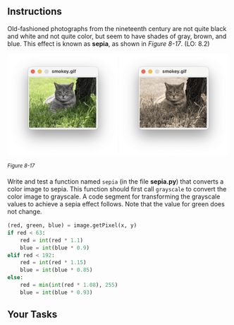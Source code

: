 <!-- manual -->

## Instructions

Old-fashioned photographs from the nineteenth century are not quite black and white and not quite color, but seem to have shades of gray, brown, and blue. This effect is known as **sepia**, as shown in _Figure 8-17_. (LO: 8.2)

<p align="center">
    <img src="../assets/8.17a.png" width="49%" alt="Image 1">
    <img src="../assets/8.17b.png" width="49%" alt="Image 2">
</p>

<sup>_Figure 8-17_</sup>

Write and test a function named `sepia` (in the file **sepia.py**) that converts a color image to sepia. This function should first call `grayscale` to convert the color image to grayscale. A code segment for transforming the grayscale values to achieve a sepia effect follows. Note that the value for green does not change.

```python
(red, green, blue) = image.getPixel(x, y)
if red < 63:
    red = int(red * 1.1)
    blue = int(blue * 0.9)
elif red < 192:
    red = int(red * 1.15)
    blue = int(blue * 0.85)
else:
    red = min(int(red * 1.08), 255)
    blue = int(blue * 0.93)
```

## Your Tasks
